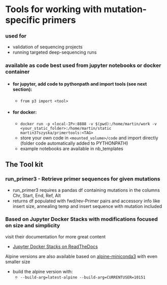 # Tools for working with mutation-specific primers
### used for 
+ validation of sequencing projects
+ running targeted deep-sequencing runs

### available as code best used from jupyter notebooks or docker container
+ #### for jupyter, add code to pythonpath and import tools (see next section):   
   * `from p3 import <tool>`
+ #### for docker:
   * `docker run -p <local-IP>:8888 -v $(pwd):/home/martin/work -v <your_static_folder>:/home/martin/static martin37szyska/primertools:<TAG>`
   * store your own code in `<mounted_volume>/code` and import directly (folder code automatically added to PYTHONPATH)
   * example notebooks are available in nb_templates

## The Tool kit
### run_primer3 - Retrieve primer sequences for given mutations
+ run_primer3 requires a pandas df containing mutations in the columns Chr, Start, End, Ref, Alt
+ returns df populated with fwd/rev-Primer pairs and accessory info like insert size, annealing temp and insert sequence with mutation included


### Based on Jupyter Docker Stacks with modifications focused on size and simplicity

visit their documentation for more great content
* [Jupyter Docker Stacks on ReadTheDocs](http://jupyter-docker-stacks.readthedocs.io/en/latest/index.html)

Alpine versions are also available based on [alpine-miniconda3](https://hub.docker.com/r/frolvlad/alpine-miniconda3) with even smaller size

+ build the alpine version with:
    * `--build-arg=latest-alpine --build-arg=CURRENTUSER=10151`
